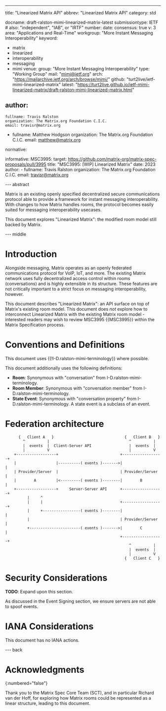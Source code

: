 ---
title: "Linearized Matrix API"
abbrev: "Linearized Matrix API"
category: std

docname: draft-ralston-mimi-linearized-matrix-latest
submissiontype: IETF  # also: "independent", "IAB", or "IRTF"
number:
date:
consensus: true
v: 3
area: "Applications and Real-Time"
workgroup: "More Instant Messaging Interoperability"
keyword:
 - matrix
 - linearized
 - interoperability
 - messaging
 - mimi
venue:
  group: "More Instant Messaging Interoperability"
  type: "Working Group"
  mail: "mimi@ietf.org"
  arch: "https://mailarchive.ietf.org/arch/browse/mimi/"
  github: "turt2live/ietf-mimi-linearized-matrix"
  latest: "https://turt2live.github.io/ietf-mimi-linearized-matrix/draft-ralston-mimi-linearized-matrix.html"

author:
 -
    fullname: Travis Ralston
    organization: The Matrix.org Foundation C.I.C.
    email: travisr@matrix.org
 -
    fullname: Matthew Hodgson
    organization: The Matrix.org Foundation C.I.C.
    email: matthew@matrix.org

normative:

informative:
  MSC3995:
    target: https://github.com/matrix-org/matrix-spec-proposals/pull/3995
    title: "MSC3995: [WIP] Linearized Matrix"
    date: 2023
    author:
       - fullname: Travis Ralston
         organization: The Matrix.org Foundation C.I.C.
         email: travisr@matrix.org

--- abstract

Matrix is an existing openly specified decentralized secure communications protocol
able to provide a framework for instant messaging interoperability. With changes to
how Matrix handles rooms, the protocol becomes easily suited for messaging interoperability
usecases.

This document explores "Linearized Matrix": the modified room model still backed by
Matrix.

--- middle

# Introduction

Alongside messaging, Matrix operates as an openly federated communications protocol for
VoIP, IoT, and more. The existing Matrix network uses fully decentralized access control
within rooms (conversations) and is highly extensible in its structure. These features
are not critically important to a strict focus on messaging interoperability, however.

This document describes "Linearized Matrix": an API surface on top of Matrix's existing
room model. This document does *not* explore how to interconnect Linearized Matrix with
the existing Matrix room model - interested readers may wish to review MSC3995 {{MSC3995}}
within the Matrix Specification process.

# Conventions and Definitions

This document uses {{!I-D.ralston-mimi-terminology}} where possible.

This document additionally uses the following definitions:

* **Room**: Synonymous with "conversation" from I-D.ralston-mimi-terminology.
* **Room Member**: Synonymous with "conversation member" from I-D.ralston-mimi-terminology.
* **State Event**: Synonymous with "conversation property" from I-D.ralston-mimi-terminology.
  A state event is a subclass of an event.

# Federation architecture

~~~ aasvg
      {   Client A   }                                {   Client B   }
        ^          |                                    ^          |
        |  events  |  Client-Server API                 |  events  |
        |          V                                    |          V
    +------------------+                            +------------------+
    |                  |----------( events )------->|                  |
    | Provider/Server  |                            | Provider/Server  |
    |        A         |<---------( events )--------|        B         |
    +------------------+     Server-Server API      +------------------+
          |     ^
          |     |                                   +------------------+
          |     +-----------------( events )--------|                  |
          |                                         | Provider/Server  |
          +-----------------------( events )------->|        C         |
                                                    +------------------+
                                                        ^          |
                                                        |  events  |
                                                        |          V
                                                      {   Client C   }
~~~



# Security Considerations

**TODO**: Expand upon this section.

As discussed in the Event Signing section, we ensure servers are not able to spoof events.


# IANA Considerations

This document has no IANA actions.


--- back

# Acknowledgments
{:numbered="false"}

Thank you to the Matrix Spec Core Team (SCT), and in particular Richard van der Hoff, for
exploring how Matrix rooms could be represented as a linear structure, leading to this document.
